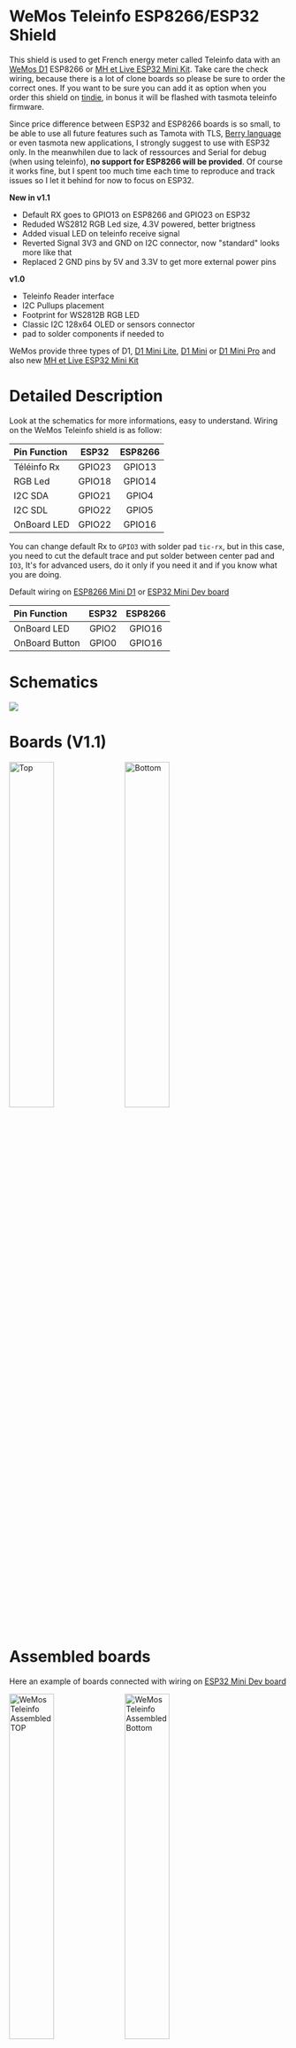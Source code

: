 # WeMos Teleinfo ESP8266/ESP32 Shield

This shield is used to get French energy meter called Teleinfo data with an [WeMos D1][22] ESP8266 or [MH et Live ESP32 Mini Kit][23]. Take care the check wiring, because there is a lot of clone boards so please be sure to order the correct ones. If you want to be sure you can add it as option when you order this shield on [tindie][24], in bonus it will be flashed with tasmota teleinfo firmware.

Since price difference between ESP32 and ESP8266 boards is so small, to be able to use all future features such as Tamota with TLS, [Berry language](https://tasmota.github.io/docs/Berry/) or even tasmota new applications, I strongly suggest to use with ESP32 only. In the meanwhilen due to lack of ressources and Serial for debug (when using teleinfo), **no support for ESP8266 will be provided**. Of course it works fine, but I spent too much time each time to reproduce and track issues so I let it behind for now to focus on ESP32.  

**New in v1.1**

- Default RX goes to GPIO13 on ESP8266 and GPIO23 on ESP32
- Reduded WS2812 RGB Led size, 4.3V powered, better brigtness 
- Added visual LED on teleinfo receive signal
- Reverted Signal 3V3 and GND on I2C connector, now "standard" looks more like that
- Replaced 2 GND pins by 5V and 3.3V to get more external power pins

**v1.0**

- Teleinfo Reader interface
- I2C Pullups placement
- Footprint for WS2812B RGB LED
- Classic I2C 128x64 OLED or sensors connector
- pad to solder components if needed to

WeMos provide three types of D1, [D1 Mini Lite][20], [D1 Mini][21] or [D1 Mini Pro][22] and also new [MH et Live ESP32 Mini Kit][23]

# Detailed Description

Look at the schematics for more informations, easy to understand. Wiring on the WeMos Teleinfo shield is as follow:

| Pin Function | ESP32   | ESP8266 |
|  :---        |  :---:  |  :---:  |
| Téléinfo Rx  |  GPIO23 | GPIO13  |
| RGB Led      |  GPIO18 | GPIO14  |
| I2C SDA      |  GPIO21 | GPIO4   |
| I2C SDL      |  GPIO22 | GPIO5   |
| OnBoard LED  |  GPIO22 | GPIO16  |

You can change default Rx to `GPIO3` with solder pad `tic-rx`, but in this case, you need to cut the default trace and put solder between center pad and `IO3`, It's for advanced users, do it only if you need it and if you know what you are doing.

Default wiring on [ESP8266 Mini D1][21] or [ESP32 Mini Dev board][23]

| Pin Function   | ESP32   | ESP8266 |
|  :---          |  :---:  |  :---:  |
| OnBoard LED    |  GPIO2 | GPIO16  |
| OnBoard Button |  GPIO0 | GPIO16  |


# Schematics

<img src="https://github.com/hallard/WeMos-TIC/raw/master/pictures/WeMos-TIC-sch.png">

# Boards (V1.1)

<img src="https://github.com/hallard/WeMos-TIC/raw/master/pictures/WeMos-TIC-top.png" alt="Top" width="40%" height="40%">&nbsp;
<img src="https://github.com/hallard/WeMos-TIC/raw/master/pictures/WeMos-TIC-bot.png" alt="Bottom" width="40%" height="40%">

# Assembled boards

Here an example of boards connected with wiring on [ESP32 Mini Dev board][23]

<img src="https://github.com/hallard/WeMos-TIC/raw/master/pictures/WeMos-TIC-assembled-top.png" width="40%" height="40%" alt="WeMos Teleinfo Assembled TOP">&nbsp;
<img src="https://github.com/hallard/WeMos-TIC/raw/master/pictures/WeMos-TIC-assembled-bot.png" width="40%" height="40%" alt="WeMos Teleinfo Assembled Bottom">

# Assembling

Nothing complicated, just use and solder headers. I suggest to use the small ones I sell with shield on Tindie, takes less place and you can either fix for life with just one part of the header soldered on both shield and ESP32.

Here boards connected to [ESP32 Mini Dev board][23]

<img src="https://github.com/hallard/WeMos-TIC/raw/master/pictures/WeMos-TIC-soldering-shield.png" width="40%" height="40%">&nbsp;
<img src="https://github.com/hallard/WeMos-TIC/raw/master/pictures/WeMos-TIC-soldering-esp32.png" width="40%" height="40%">

# 3D Print enclosure

@barbudor was kind enough to build and share awesome 3D enclosure for this shield. you can find `stl` file to print your own [here](3dprinted_enclosure) and see pictures below

<img src="https://github.com/hallard/WeMos-TIC/raw/master/pictures/WeMos-TIC_enclosure.png">
<img src="https://github.com/hallard/WeMos-TIC/raw/master/pictures/WeMos-TIC_inside_enclosure.png">

# Firmware 

You can write your own and use with [LibTeleinfo](https://github.com/hallard/LibTeleinfo) library I wrote if you want to get rid of driving teleinfo stuff (chekout some [examples](ttps://github.com/hallard/LibTeleinfo/tree/master/examples)).

## Tasmota

But I strongly suggest using amazing [Tasmota](https://tasmota.github.io/docs/) firmware, all is already done and well done.

Please check Teleinfo official tasmota [documentation](https://tasmota.github.io/docs/Teleinfo/) so see how to configure your device depending on smartmeter type and what options you need.

### Unofficial builds

Teleinfo is not member of official Tasmota builds. So you need to build your own with `USE_TELEINFO` define. 
But Tasmota team agreed it's not simple to build for end users, and they now provide unofficial build that follow developement branch, this mean you always have an up to date build with latest code available. Of course we added Teleinfo (ESP8266 and ESP32) builds in this unofficial build process so you have nothing to install and compile/link (building). You can't go easier.

And as a cherry on the cake, easy flasher tools (web version and executable one) will present Teleinfo firmware so you are able to flash teleinfo firmware in less than 1 minute. You can check detail [here](https://github.com/Jason2866/Tasmota-specials) but here how to do that.

- Launch [Web Flasher here](https://jason2866.github.io/Tasmota-specials/) 
- Select Teleinfo (flash will auto detect if you need ESP8266 or ESP32 and will flash the correct one)
- Select Serial port, and click `install`

<img src="https://github.com/hallard/WeMos-TIC/raw/master/pictures/WeMos-TIC-web_flasher.png">

Once done something like that

<img src="https://github.com/hallard/WeMos-TIC/raw/master/pictures/WeMos-TIC-web_flasher_ok.png">

After flashed, you should now see a new access point named `tasmota_aabbcc_xxxx` where you can connect to configure your WiFi for the device to connect on.

Alternatively, if you connect serial console and reset the device you should see Serial logs like that
```
00:00:00.003 HDW: ESP32-D0WDQ6 
00:00:00.037 UFS: FlashFS mounted with 308 kB free
00:00:00.109 CFG: Loaded from File, Count 12
00:00:00.124 QPC: Count 1
00:00:00.257 CFG: no '*.autoconf' file found
00:00:00.263 BRY: Berry initialized, RAM used=3620
00:00:00.282 BRY: no 'preinit.be'
00:00:00.291 Project tasmota - Tasmota Version 10.0.0.3(teleinfo)-2_0_1_1(2021-11-30T14:22:47)
00:00:00.379 BRY: no 'autoexec.be'
00:00:00.447 WIF: WifiManager active for 3 minutes
00:00:01.139 HTP: Web server active on tasmota-090F8C-3980 with IP address 192.168.4.1
00:00:06.827 QPC: Reset
```

If you want to deep into this process or just curious, you can check out it's [here](https://github.com/Jason2866/Tasmota-specials)

:memo: If you have some issues flashing with Web Flasher, do not hesitate to use another awesome tool [ESP Flasher](https://github.com/Jason2866/ESP_Flasher), with this one you can see exactly what's going on in case of issue because it has built in console. Usefull also after reboot of the device because console still active. This is the one I'm using day by day. In this case you need to download firmware to flash first [here](https://github.com/Jason2866/Tasmota-specials/tree/firmware/firmware/tasmota/other). Download firmware `tasmota-teleinfo`

You can take a look on `autoconf` [folder](https://github.com/tasmota/autoconf/tree/main/raw/esp32/Wemos_Teleinfo) to see some of init commands used on ESP32. For ESP8266 you can copy content of `autoexec.bat` and manually apply to you ESP8266 teleinfo.

:memo: Don't forget to reset Energy counters on first boot with console command `EnergyTotal 0` if you have erratic values. 


### I2C Display

You can add fancy I2C display (or even I2C sensors), take care of wiring of the display. They are not all usin the same order wiring the 4 pins on I2C connector. You need to use one with this order `GND VCC SDL SDA`. Since I2C VCC is conencted to 3.3V, your I2C device is compatible with 3.3V or 5V ones (They all have shifter since majorty of sensors works at 3.3V)

Then with tasmota you need to select correct one, in my example below it's an SHT1106 128x64 so config is (use only one time). Pleasy check Tasmota documentation for [display](https://tasmota.github.io/docs/Displays/) and associaed [commands](https://tasmota.github.io/docs/Commands/#displays).

```
DisplayMode 2
; 2 for SSD1306 and 7 for SH1106
DisplayModel 2
displaycols 21
displayrows 8
```

Don't forget to toggle ON on tasmota WEB UI since it's like a device. If not nothing will be displayed. You can also check the OLED presence using command `i2cScan` from console, something loke below sounds good, seen on `0x3c`

```
13:09:39.490 CMD: i2cscan
13:09:39.531 MQT: stat/tasmota_EF58A0/RESULT = {"I2CScan":"Device(s) found at 0x3c"}
```

And here is a picture of the whole working.

<img src="https://github.com/hallard/WeMos-TIC/raw/master/pictures/WeMos-TIC-oled.png">

### Autoconf (ESP32 Only)

Another awesome feature of Tasmota is the ability to download configuration profile, and guess what, we done it for this shield, just go to configuration option, select Autoconfig and then choose in the list `Wemos Teleinfo` and here you are, ne need to copy/paste template, it's done by autoconfig.
If you want to deep into this process or just curious, you can check out it's [here](https://github.com/tasmota/autoconf)

### Berry Scripting (ESP32 Only)

Now you can personalize code with [Berry language](https://tasmota.github.io/docs/Berry/). Check out some Berry samples [here](https://github.com/arendst/Tasmota/blob/development/tasmota/berry/examples/)

You can do that by going to Berry console from Tasmota WEB user interface.

#### Drive RGB LED depending on actual power

Here is a Berry example, goal is to follow real time consumption driving on board RGB Led depending on current Power consumption (low green then going to red when reaching maximum current of your contract)

```python
#-
# example of using Berry script to change the led color
# accordingly to power consumption
# using Denky or WeMos Teleinfo (French Teleinfo reader)
-#

#- define the global symbol for reference -#
runcolor = nil

def runcolor()
  var max_contrat = 30 # contrat 30A
  var i = energy.current
  #print(i)
  var red = tasmota.scale_uint(int(i), 0, max_contrat, 0, 255)
  var green = 255 - red
  var channels = [red, green, 0]
  light.set({"channels":channels, "bri":64, "power":true})
  tasmota.set_timer(2000, runcolor)
end

#- run animation -#
runcolor()
```

#### Send data to Emoncms with Berry (ESP32 only)

What's magic with Berry is the ability to do basic stuff with data, in this example we will intercept MQTT send message by Energy driver, do some calc and send data to Emoncms but also to drive RGB Led from Green (low load) to Red (approach max subscription)

Modifiy API key with your, and copy paste the following code into Berry Console. Tst and validate if all is okay for you.

Once all is fine, you paste the code into a file named `autoexec.be` on the Tasmota Filesystem so it will be executed each time Tasmota device starting.

```python
import json

var api_url = "https://emoncms.org/input/post"
var api_key = "YOUR_EMON_API_WRITE_KEY"
var node_name = "NODE_NAME"

def setcolor(iinst, isousc)
  var red = tasmota.scale_uint(iinst, 0, isousc, 0, 255)
  var green = 255 - red
  var channels = [red, green, 0]
  light.set({"channels":channels, "bri":64, "power":true})
end

def rule_tic(value, trigger)
  # Got Heures Creuses contract so I will calculate total consumption
  # adding Heures Creuses (HCHC) + Heures Pleines (HCHP) and create new value for emoncms 
  # Change label depending on name for your contract type
  var htot = value['HCHP'] + value['HCHC']
  # Create new value HTOT converted to kWH
  value['HTOT'] = htot / 1000.0
  # Calculate current percent Load 
  var iinst = value['IINST']
  var isousc= value['ISOUSC']
  if iinst != nil && isousc != nil 
    # Drive RGB LED
    setcolor(iinst, isousc)
    if isousc > 0
      load = 100 * iinst / isousc
      value['LOAD'] = load
    end
  end
  # Convert JSON object to string 
  var obj_json = json.dump(value)
  # Create URL to call
  var param="?fulljson="+obj_json + "&node="+node_name + "&apikey="+api_key 
  # Post Data to EMONCMS
  var cl = webclient()
  cl.begin( api_url + param)
  var r =  cl.GET()
  print(r, load, param) 
end

# Callback on each MQTT interception
tasmota.add_rule("TIC",rule_tic)

```

### Tasmota templates

Use the following templates depending on version of shield and ESP board (but I strongly suggest using autoconf if you have a ESP32 board)

#### Shield Version 1.1

ESP8266
```
{"NAME":"Wemos Teleinfo","GPIO":[1,1,1,1,640,608,1,1,1,5152,1376,1,1,1],"FLAG":0,"BASE":18}
```

ESP32
```
{"NAME":"Wemos Teleinfo","GPIO":[1,1,1,1,1,1,1,1,1,1,1,1,1,1,1376,1,1,640,608,5632,1,1,0,1,0,0,0,1,1,1,1,1,1,1,1,1],"FLAG":0,"BASE":1}
```

#### Shield Version 1.0

Teleinfo RX is on GPIO3 for each board

ESP8266
```
{"NAME":"TICShield","GPIO":[1,1,1,5152,640,608,1,1,1,1,1376,1,1,1],"FLAG":0,"BASE":18}
```

ESP32
```
{"NAME":"TICShield32","GPIO":[1,1,1,5632,1,1,1,1,1,1,1,1,1,1,1376,1,1,640,608,1,1,1,0,1,0,0,0,1,1,1,1,1,1,1,1,1],"FLAG":0,"BASE":1}
```

# Support and discussion

If you have any issue or just want to discuss on this project, please use community [forum](https://community.ch2i.eu/category/19/wemos-teleinfo)

# License

<img alt="Creative Commons Attribution-NonCommercial 4.0" src="https://i.creativecommons.org/l/by-nc/4.0/88x31.png">   

This work is licensed under a [Creative Commons Attribution-NonCommercial 4.0 International License](http://creativecommons.org/licenses/by-nc/4.0/)    
If you want to do commercial stuff with this project, please contact [CH2i company](https://ch2i.eu/en#support) so we can organize an simple agreement.

# Lazy building your own? 

You can order this shield fully assembled with some extra on [tindie][24]

<a href="https://www.tindie.com/products/25467/"><img src="https://d2ss6ovg47m0r5.cloudfront.net/badges/tindie-mediums.png" alt="I sell on Tindie" width="150" height="78"></a>

# Misc

See news and other projects on my [blog][2] 
 
[2]: https://hallard.me

[20]: https://www.wemos.cc/en/latest/d1/d1_mini_lite.html
[21]: https://www.wemos.cc/en/latest/d1/d1_mini.html
[22]: https://www.smart-prototyping.com/Mini-D1-PRO-Development-Board-ESP8266-4M-16M
[23]: https://www.az-delivery.de/fr/products/esp32-d1-mini
[24]: https://www.tindie.com/products/25467/